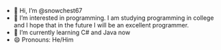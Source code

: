 - 👋 Hi, I’m @snowchest67
- 👀 I’m interested in programming. I am studying programming in college and I hope that in the future I will be an excellent programmer.
- 🌱 I’m currently learning C# and Java now
- 😄 Pronouns: He/Him


<!---
snowchest67/snowchest67 is a ✨ special ✨ repository because its `README.md` (this file) appears on your GitHub profile.
You can click the Preview link to take a look at your changes.
--->
